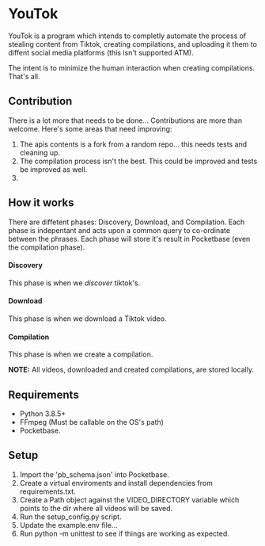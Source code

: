 # YouTok
YouTok is a program which intends to completly automate the process of stealing content from Tiktok, creating compilations, and uploading it them to diffent social media platforms (this isn't supported ATM).

The intent is to minimize the human interaction when creating compilations. That's all.

## Contribution 
There is a lot more that needs to be done... Contributions are more than welcome. Here's some areas that need improving: 

1. The apis contents is a fork from a random repo... this needs tests and cleaning up. 
2. The compilation process isn't the best. This could be improved and tests be improved as well. 
3. 

## How it works
There are diffetent phases: Discovery, Download, and Compilation. Each phase is indepentant and acts upon a common query to co-ordinate between the phrases. Each phase will store it's result in Pocketbase (even the compilation phase).

#### Discovery
This phase is when we *discover* tiktok's. 

#### Download
This phase is when we download a Tiktok video. 
#### Compilation
This phase is when we create a compilation. 

**NOTE:** All videos, downloaded and created compilations, are stored locally.

## Requirements
- Python 3.8.5+ 
- FFmpeg (Must be callable on the OS's path)
- Pocketbase. 

## Setup 
1. Import the 'pb_schema.json' into Pocketbase. 
2. Create a virtual enviroments and install dependencies from requirements.txt.
3. Create a Path object against the VIDEO_DIRECTORY variable which points to the dir where all videos will be saved.
4. Run the setup_config.py script.
5. Update the example.env file... 
5. Run python -m unittest to see if things are working as expected.
